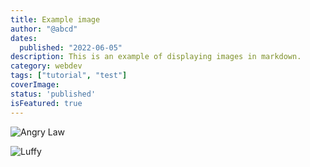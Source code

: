 ```yaml
---
title: Example image
author: "@abcd"
dates:
  published: "2022-06-05"
description: This is an example of displaying images in markdown.
category: webdev
tags: ["tutorial", "test"]
coverImage:
status: 'published'
isFeatured: true
---
```


![Angry Law](https://wallpapers-clan.com/wp-content/uploads/2024/04/one-piece-angry-trafalgard-law-desktop-wallpaper-preview.jpg)

![Luffy](https://wallpapers-clan.com/wp-content/uploads/2024/03/one-piece-funny-monkey-d-luffy-painting-desktop-wallpaper-preview.jpg)